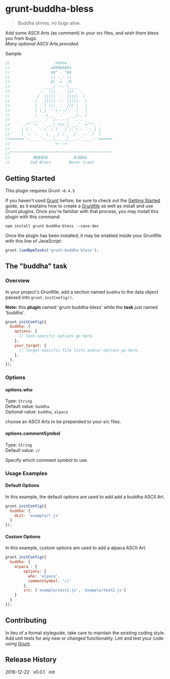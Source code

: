 # grunt-buddha-bless

> Buddha shines, no bugs alive.

Add some ASCII Arts (as comment) in your src files, and wish them bless you from bugs.  
*Many optional ASCII Arts provided.*

Sample:

```js
//                   _ooOoo_
//                  o8888888o
//                  88" . "88
//                  (| -_- |)
//                  O\  =  /O
//               ____/`---'\____
//             .'  \\|     |//  `.
//            /  \\|||  :  |||//  \
//           /  _||||| -:- |||||-  \
//           |   | \\\  -  /// |   |
//           | \_|  ''\---/''  |   |
//           \  .-\__  `-`  ___/-. /
//         ___`. .'  /--.--\  `. . __
//      ."" '<  `.___\_<|>_/___.'  >'"".
//     | | :  `- \`.;`\ _ /`;.`/ - ` : | |
//     \  \ `-.   \_ __\ /__ _/   .-` /  /
//======`-.____`-.___\_____/___.-`____.-'======
//                   `=---='
//
//^^^^^^^^^^^^^^^^^^^^^^^^^^^^^^^^^^^^^^^^^^^^^
//          佛祖保佑           永无BUG
//         God Bless        Never Crash
```

## Getting Started
This plugin requires Grunt `~0.4.5`

If you haven't used [Grunt](http://gruntjs.com/) before, be sure to check out the [Getting Started](http://gruntjs.com/getting-started) guide, as it explains how to create a [Gruntfile](http://gruntjs.com/sample-gruntfile) as well as install and use Grunt plugins. Once you're familiar with that process, you may install this plugin with this command:

```shell
npm install grunt-buddha-bless --save-dev
```

Once the plugin has been installed, it may be enabled inside your Gruntfile with this line of JavaScript:

```js
grunt.loadNpmTasks('grunt-buddha-bless');
```

## The "buddha" task

### Overview
In your project's Gruntfile, add a section named `buddha` to the data object passed into `grunt.initConfig()`.

**Note:** this **plugin** named 'grunt-buddha-bless' while the **task** just named 'buddha'.

```js
grunt.initConfig({
  buddha: {
    options: {
      // Task-specific options go here.
    },
    your_target: {
      // Target-specific file lists and/or options go here.
    },
  },
});
```

### Options

#### options.who
Type: `String`  
Default value: `buddha`  
Optional value: `buddha`, `alpaca`

choose an ASCII Arts to be prepended to your src files.

#### options.commentSymbol
Type: `String`  
Default value: `//`  

Specify which comment symbol to use.

### Usage Examples

#### Default Options
In this example, the default options are used to add add a buddha ASCII Art.

```js
grunt.initConfig({
  buddha: {
    dist: 'example/*.js'
  }
});
```

#### Custom Options
In this example, custom options are used to add a alpaca ASCII Art.

```js
grunt.initConfig({
  buddha: {
    alpaca : {
        options: {
          who: 'alpaca',
          commentSymbol: '//'
        },
        src: ['example/test1.js', 'example/test2.js']
    }
  }
});
```

## Contributing
In lieu of a formal styleguide, take care to maintain the existing coding style. Add unit tests for any new or changed functionality. Lint and test your code using [Grunt](http://gruntjs.com/).

## Release History
2016-12-22 &nbsp; v0.0.1 &nbsp; init
